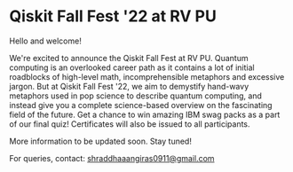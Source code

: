 # Qiskit Fall Fest '22 at RV PU

Hello and welcome!

We're excited to announce the Qiskit Fall Fest at RV PU.
Quantum computing is an overlooked career path as it contains a lot of initial roadblocks of high-level math, incomprehensible metaphors and excessive jargon. But at Qiskit Fall Fest '22, we aim to demystify hand-wavy metaphors used in pop science to describe quantum computing, and instead give you a complete science-based overview on the fascinating field of the future.
Get a chance to win amazing IBM swag packs as a part of our final quiz! Certificates will also be issued to all participants.

More information to be updated soon. Stay tuned!

For queries, contact: shraddhaaangiras0911@gmail.com
